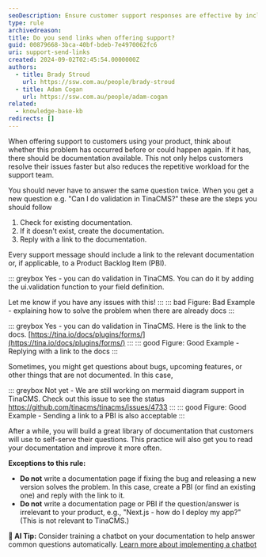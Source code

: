 ```yaml
---
seoDescription: Ensure customer support responses are effective by including relevant documentation links. 
type: rule
archivedreason:
title: Do you send links when offering support?
guid: 00879668-3bca-40bf-bdeb-7e4970062fc6
uri: support-send-links
created: 2024-09-02T02:45:54.0000000Z
authors:
  - title: Brady Stroud
    url: https://ssw.com.au/people/brady-stroud
  - title: Adam Cogan
    url: https://ssw.com.au/people/adam-cogan
related: 
  - knowledge-base-kb
redirects: []
---
```


When offering support to customers using your product, think about whether this problem has occurred before or could happen again. If it has, there should be documentation available. This not only helps customers resolve their issues faster but also reduces the repetitive workload for the support team.

You should never have to answer the same question twice.
When you get a new question e.g. "Can I do validation in TinaCMS?" these are the steps you should follow

1. Check for existing documentation.
2. If it doesn't exist, create the documentation.
3. Reply with a link to the documentation.

Every support message should include a link to the relevant documentation or, if applicable, to a Product Backlog Item (PBI).

<!--endintro-->

::: greybox
Yes - you can do validation in TinaCMS.
You can do it by adding the ui.validation function to your field definition.

Let me know if you have any issues with this!
:::
::: bad
Figure: Bad Example - explaining how to solve the problem when there are already docs
:::

::: greybox
Yes - you can do validation in TinaCMS. Here is the link to the docs. [https://tina.io/docs/plugins/forms/](https://tina.io/docs/plugins/forms/)
:::
::: good
Figure: Good Example - Replying with a link to the docs
:::

Sometimes, you might get questions about bugs, upcoming features, or other things that are not documented. In this case,

::: greybox
Not yet - We are still working on mermaid diagram support in TinaCMS. Check out this issue to see the status
<https://github.com/tinacms/tinacms/issues/4733>
:::
::: good
Figure: Good Example - Sending a link to a PBI is also acceptable
:::

After a while, you will build a great library of documentation that customers will use to self-serve their questions. This practice will also get you to read your documentation and improve it more often.

**Exceptions to this rule:**
* **Do not** write a documentation page if fixing the bug and releasing a new version solves the problem. In this case, create a PBI (or find an existing one) and reply with the link to it.
* **Do not** write a documentation page or PBI if the question/answer is irrelevant to your product, e.g., "Next.js - how do I deploy my app?" (This is not relevant to TinaCMS.)

**🤖 AI Tip:** Consider training a chatbot on your documentation to help answer common questions automatically. [Learn more about implementing a chatbot](https://www.ssw.com.au/rules/website-chatbot/)
